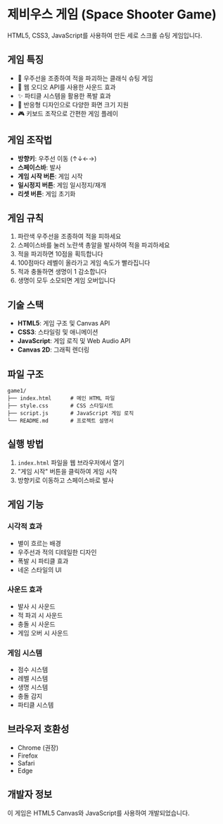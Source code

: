 # 제비우스 게임 (Space Shooter Game)

HTML5, CSS3, JavaScript를 사용하여 만든 세로 스크롤 슈팅 게임입니다.

## 게임 특징

- 🚀 우주선을 조종하여 적을 파괴하는 클래식 슈팅 게임
- 🎵 웹 오디오 API를 사용한 사운드 효과
- ✨ 파티클 시스템을 활용한 폭발 효과
- 🌟 반응형 디자인으로 다양한 화면 크기 지원
- 🎮 키보드 조작으로 간편한 게임 플레이

## 게임 조작법

- **방향키**: 우주선 이동 (↑↓←→)
- **스페이스바**: 발사
- **게임 시작 버튼**: 게임 시작
- **일시정지 버튼**: 게임 일시정지/재개
- **리셋 버튼**: 게임 초기화

## 게임 규칙

1. 파란색 우주선을 조종하여 적을 피하세요
2. 스페이스바를 눌러 노란색 총알을 발사하여 적을 파괴하세요
3. 적을 파괴하면 10점을 획득합니다
4. 100점마다 레벨이 올라가고 게임 속도가 빨라집니다
5. 적과 충돌하면 생명이 1 감소합니다
6. 생명이 모두 소모되면 게임 오버입니다

## 기술 스택

- **HTML5**: 게임 구조 및 Canvas API
- **CSS3**: 스타일링 및 애니메이션
- **JavaScript**: 게임 로직 및 Web Audio API
- **Canvas 2D**: 그래픽 렌더링

## 파일 구조

```
game1/
├── index.html      # 메인 HTML 파일
├── style.css       # CSS 스타일시트
├── script.js       # JavaScript 게임 로직
└── README.md       # 프로젝트 설명서
```

## 실행 방법

1. `index.html` 파일을 웹 브라우저에서 열기
2. "게임 시작" 버튼을 클릭하여 게임 시작
3. 방향키로 이동하고 스페이스바로 발사

## 게임 기능

### 시각적 효과
- 별이 흐르는 배경
- 우주선과 적의 디테일한 디자인
- 폭발 시 파티클 효과
- 네온 스타일의 UI

### 사운드 효과
- 발사 시 사운드
- 적 파괴 시 사운드
- 충돌 시 사운드
- 게임 오버 시 사운드

### 게임 시스템
- 점수 시스템
- 레벨 시스템
- 생명 시스템
- 충돌 감지
- 파티클 시스템

## 브라우저 호환성

- Chrome (권장)
- Firefox
- Safari
- Edge

## 개발자 정보

이 게임은 HTML5 Canvas와 JavaScript를 사용하여 개발되었습니다.
